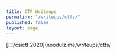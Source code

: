 ```yaml
---
title: CTF Writeups
permalink: "/writeups/ctfs/"
published: false
layout: page
---
```


[🗀/csictf 2020](noodulz.me/writeups/ctfs/